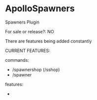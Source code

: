 # ApolloSpawners

Spawners Plugin

For sale or release?: NO

There are features being added constantly 

CURRENT FEATURES: 

commands: 
- /spawnershop (/sshop)
- /spawner

features:

- 